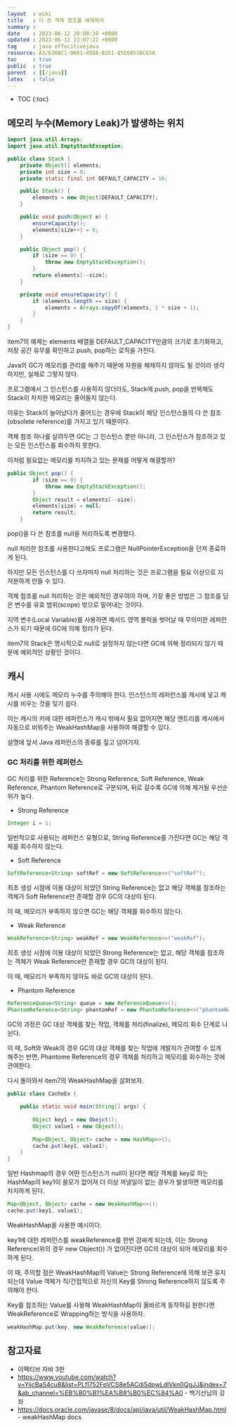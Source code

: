 ```yaml
---
layout  : wiki
title   : 다 쓴 객체 참조를 해제하라 
summary : 
date    : 2023-06-12 20:00:38 +0900
updated : 2023-06-12 23:07:22 +0900
tag     : java effecitivejava
resource: A3/630AC1-9661-45DA-B351-85E6851BC65A
toc     : true
public  : true
parent  : [[/java]]
latex   : false
---
```

* TOC
{:toc}

## 메모리 누수(Memory Leak)가 발생하는 위치

```java
import java.util.Arrays;
import java.util.EmptyStackException;

public class Stack {
    private Object[] elements;
    private int size = 0;
    private static final int DEFAULT_CAPACITY = 16;

    public Stack() {
        elements = new Object[DEFAULT_CAPACITY];
    }

    public void push(Object e) {
        ensureCapacity();
        elements[size++] = 0;
    }

    public Object pop() {
        if (size == 0) {
            throw new EmptyStackException();
        }
        return elements[--size];
    }

    private void ensureCapacity() {
        if (elements.length == size) {
            elements = Arrays.copyOf(elements, 2 * size + 1);
        }
    }
}
```

item7의 예제는 elements 배열을 DEFAULT_CAPACITY만큼의 크기로 초기화하고, 저장 공간 유무를 확인하고 push, pop하는 로직을 가진다.

Java의 GC가 메모리를 관리를 해주기 때문에 자원을 해제하지 않아도 될 것이라 생각하지만, 실제로 그렇지 않다.

프로그램에서 그 인스턴스를 사용하지 않더라도, Stack에 push, pop을 반복해도 Stack이 차지한 메모리는 줄어들지 않는다. 

이유는 Stack이 늘어났다가 줄어드는 경우에 Stack이 해당 인스턴스들의 다 쓴 참조(obsolete reference)를 가지고 있기 때문이다.

객체 참조 하나를 살려두면 GC는 그 인스턴스 뿐만 아니라, 그 인스턴스가 참조하고 있는 모든 인스턴스를 회수하지 못한다.

이처럼 필요없는 메모리를 차지하고 있는 문제를 어떻게 해결할까?

```java
public Object pop() {
        if (size == 0) {
            throw new EmptyStackException();
        }
        Object result = elements[--size];
        elements[size] = null;
        return result;
    }
```

pop()을 다 쓴 참조를 null을 처리하도록 변경했다.

null 처리한 참조를 사용한다고해도 프로그램은 NullPointerException을 던져 종료하게 된다.

하지만 모든 인스턴스를 다 쓰자마자 null 처리하는 것은 프로그램을 필요 이상으로 지저분하게 만들 수 있다.

객체 참조를 null 처리하는 것은 예외적인 경우여야 하며, 가장 좋은 방법은 그 참조를 담은 변수를 유효 범위(scope) 밖으로 밀어내는 것이다.

지역 변수(Local Variable)를 사용하면 메서드 영역 블럭을 벗어날 때 무의미한 레퍼런스가 되기 때문에 GC에 의해 정리가 된다.

item7의 Stack은 명시적으로 null로 설정하지 않는다면 GC에 의해 정리되지 않기 때문에 예외적인 상황인 것이다.

## 캐시

캐시 사용 시에도 메모리 누수를 주의해야 한다. 인스턴스의 레퍼런스를 캐시에 넣고 캐시를 비우는 것을 잊기 쉽다. 

이는 캐시의 키에 대한 레퍼런스가 캐시 밖에서 필요 없어지면 해당 엔트리를 캐시에서 자동으로 비워주는 WeakHashMap을 사용하여 해결할 수 있다.

설명에 앞서 Java 레퍼런스의 종류를 짚고 넘어가자.

### GC 처리를 위한 레퍼런스

GC 처리를 위한 Reference는 Strong Reference, Soft Reference, Weak Reference, Phantom Reference로 구분되며, 뒤로 갈수록 GC에 의해 제거될 우선순위가 높다.

- Strong Reference

```java
Integer i = 1;
```

일반적으로 사용되는 레퍼런스 유형으로, String Reference를 가진다면 GC는 해당 객체를 회수하지 않는다.

- Soft Reference

```java
SoftReference<String> softRef = new SoftReference<>("softRef"); 
```

최초 생성 시점에 이용 대상이 되었던 String Reference는 없고 해당 객체를 참조하는 객체가 Soft Reference만 존재할 경우 GC의 대상이 된다.

이 때, 메모리가 부족하지 않으면 GC는 해당 객체를 회수하지 않는다.

- Weak Reference

```java
WeakReference<String> weakRef = new WeakReference<>("weakRef"); 
```

최초 생성 시점에 이용 대상이 되었던 Strong Reference는 없고, 해당 객체를 참조하는 객체가 Weak Reference만 존재할 경우 GC의 대상이 된다.

이 때, 메모리가 부족하지 않아도 바로 GC의 대상이 된다.

- Phantom Reference

```java
ReferenceQueue<String> queue = new ReferenceQueue<>();
PhantomReference<String> phantomRef = new PhantomReference<>("phantomRef", queue);
```

GC의 과정은 GC 대상 객체를 찾는 작업, 객체를 처리(finalize), 메모리 회수 단계로 나뉜다.

이 때, Soft와 Weak의 경우 GC의 대상 객체를 찾는 작업에 개발자가 관여할 수 있게 해주는 반면, Phantome Reference의 경우 객체를 처리하고 메모리를 회수하는 것에 관여한다.

다시 돌아와서 item7의 WeakHashMap을 살펴보자.

```java
public class CacheEx {
    
    public static void main(String[] args) {
        
        Object key1 = new Obejct();
        Object value1 = new Object();
        
        Map<Object, Object> cache = new HashMap<>();
        cache.put(key1, value1);
    }
}    
```

일반 Hashmap의 경우 어떤 인스턴스가 null이 된다면 해당 객체를 key로 하는 HashMap의 key1이 쓸모가 없어져 더 이상 꺼낼일이 없는 경우가 발생하면 메모리를 차지하게 된다. 

```java
Map<Object, Object> cache = new WeakHashMap<>();
cache.put(key1, value1);
```

WeakHashMap을 사용한 예시이다. 

key1에 대한 레퍼런스를 weakReference를 한번 감싸게 되는데, 이는 Strong Reference(위의 경우 new Object()) 가 없어진다면 GC의 대상이 되어 메모리를 회수하게 된다. 

이 때, 주의할 점은 WeakHashMap의 Value는 Strong Reference에 의해 보관 유지되는데 Value 객체가 직/간접적으로 자신의 Key를 Strong Reference하지 않도록 주의해야 한다. 

Key를 참조하는 Value를 사용해 WeakHashMap이 올바르게 동작하길 원한다면 WeakReference로 Wrapping하는 방식을 사용하자.

```java
weakHashMap.put(key, new WeakReference(value));
```

## 참고자료

- 이펙티브 자바 3판
- https://www.youtube.com/watch?v=YijcBaS4cu8&list=PLfI752FpVCS8e5ACdi5dpwLdlVkn0QgJJ&index=7&ab_channel=%EB%B0%B1%EA%B8%B0%EC%84%A0 - 백기선님의 강좌
- https://docs.oracle.com/javase/8/docs/api/java/util/WeakHashMap.html - weakHashMap docs

